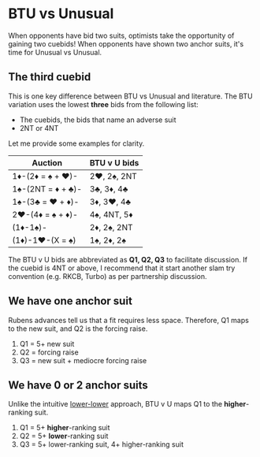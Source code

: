 # BTU vs Unusual

When opponents have bid two suits, optimists take the opportunity of gaining two
cuebids!  When opponents have shown two anchor suits, it's time for Unusual vs
Unusual.

## The third cuebid

This is one key difference between BTU vs Unusual and literature.  The BTU
variation uses the lowest **three** bids from the following list:

- The cuebids, the bids that name an adverse suit
- 2NT or 4NT

Let me provide some examples for clarity.

|      Auction      | BTU v U bids |
|-------------------|--------------|
| 1♦-(2♦ = ♠ + ♥)-  | 2♥, 2♠, 2NT  |
| 1♠-(2NT = ♦ + ♣)- | 3♣, 3♦, 4♣   |
| 1♠-(3♣ = ♥ + ♦)-  | 3♦, 3♥, 4♣   |
| 2♥-(4♦ = ♠ + ♦)-  | 4♠, 4NT, 5♦  |
| (1♦-1♠)-          | 2♦, 2♠, 2NT  |
| (1♦)-1♥-(X = ♠)   | 1♠, 2♦, 2♠   |

The BTU v U bids are abbreviated as **Q1, Q2, Q3** to facilitate discussion.  If
the cuebid is 4NT or above, I recommend that it start another slam try
convention (e.g. RKCB, Turbo) as per partnership discussion.

## We have one anchor suit

Rubens advances tell us that a fit requires less space.  Therefore, Q1 maps to
the new suit, and Q2 is the forcing raise.

1. Q1 = 5+ new suit
2. Q2 = forcing raise
3. Q3 = new suit + mediocre forcing raise

## We have 0 or 2 anchor suits

Unlike the intuitive [lower-lower] approach, BTU v U maps Q1 to the
**higher**-ranking suit.

[lower-lower]: https://www.acblunit390.org/Simon/unusvunus.htm

1. Q1 = 5+ **higher**-ranking suit
2. Q2 = 5+ **lower**-ranking suit
3. Q3 = 5+ lower-ranking suit, 4+ higher-ranking suit
